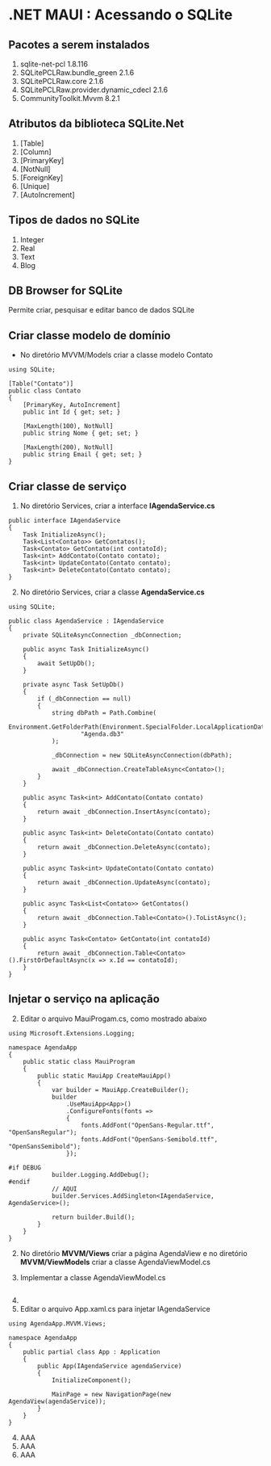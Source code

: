 # .NET MAUI :  Acessando o SQLite

## Pacotes a serem instalados

1. sqlite-net-pcl						1.8.116
2. SQLitePCLRaw.bundle_green			2.1.6
3. SQLitePCLRaw.core					2.1.6
4. SQLitePCLRaw.provider.dynamic_cdecl	2.1.6
5. CommunityToolkit.Mvvm				8.2.1

## Atributos da biblioteca SQLite.Net

1. [Table]
2. [Column]
3. [PrimaryKey]
4. [NotNull]
5. [ForeignKey]
6. [Unique]
7. [AutoIncrement]

## Tipos de dados no SQLite

1. Integer
2. Real
3. Text
4. Blog	

## DB Browser for SQLite

Permite criar, pesquisar e editar banco de dados SQLite

## Criar classe modelo de domínio

* No diretório MVVM/Models criar a classe modelo Contato

```
using SQLite;

[Table("Contato")]
public class Contato
{
	[PrimaryKey, AutoIncrement]
	public int Id { get; set; }

	[MaxLength(100), NotNull]
	public string Nome { get; set; }

	[MaxLength(200), NotNull]
	public string Email { get; set; }
}
```

## Criar classe de serviço

1. No diretório Services, criar a interface **IAgendaService.cs**

```
public interface IAgendaService
{
    Task InitializeAsync();
    Task<List<Contato>> GetContatos();
    Task<Contato> GetContato(int contatoId);
    Task<int> AddContato(Contato contato);
    Task<int> UpdateContato(Contato contato);
    Task<int> DeleteContato(Contato contato);
}
```

2. No diretório Services, criar a classe **AgendaService.cs**

```
using SQLite;

public class AgendaService : IAgendaService
{
    private SQLiteAsyncConnection _dbConnection;

    public async Task InitializeAsync()
    {
        await SetUpDb();
    }

    private async Task SetUpDb()
    {
        if (_dbConnection == null)
        {
            string dbPath = Path.Combine(
                Environment.GetFolderPath(Environment.SpecialFolder.LocalApplicationData),
                    "Agenda.db3"
            );

            _dbConnection = new SQLiteAsyncConnection(dbPath);
            
            await _dbConnection.CreateTableAsync<Contato>();
        }
    }

    public async Task<int> AddContato(Contato contato)
    {
        return await _dbConnection.InsertAsync(contato);
    }

    public async Task<int> DeleteContato(Contato contato)
    {
        return await _dbConnection.DeleteAsync(contato);
    }

    public async Task<int> UpdateContato(Contato contato)
    {
        return await _dbConnection.UpdateAsync(contato);
    }

    public async Task<List<Contato>> GetContatos()
    {
        return await _dbConnection.Table<Contato>().ToListAsync();
    }

    public async Task<Contato> GetContato(int contatoId)
    {
        return await _dbConnection.Table<Contato>().FirstOrDefaultAsync(x => x.Id == contatoId);
    }
}
```

## Injetar o serviço na aplicação


2. Editar o arquivo MauiProgam.cs, como mostrado abaixo

```
using Microsoft.Extensions.Logging;

namespace AgendaApp
{
    public static class MauiProgram
    {
        public static MauiApp CreateMauiApp()
        {
            var builder = MauiApp.CreateBuilder();
            builder
                .UseMauiApp<App>()
                .ConfigureFonts(fonts =>
                {
                    fonts.AddFont("OpenSans-Regular.ttf", "OpenSansRegular");
                    fonts.AddFont("OpenSans-Semibold.ttf", "OpenSansSemibold");
                });

#if DEBUG
    		builder.Logging.AddDebug();
#endif
            // AQUI
            builder.Services.AddSingleton<IAgendaService, AgendaService>();

            return builder.Build();
        }
    }
}
```

2. No diretório **MVVM/Views** criar a página AgendaView e no diretório **MVVM/ViewModels** criar a classe AgendaViewModel.cs
   
3. Implementar a classe AgendaViewModel.cs
   
```
```

4. 
5. Editar o arquivo App.xaml.cs para injetar IAgendaService

```
using AgendaApp.MVVM.Views;

namespace AgendaApp
{
    public partial class App : Application
    {
        public App(IAgendaService agendaService)
        {
            InitializeComponent();           
                        
            MainPage = new NavigationPage(new AgendaView(agendaService));
        }
    }
}
```

4. AAA
5. AAA
6. AAA